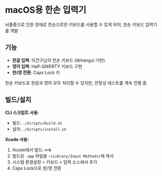 # macOS용 한손 입력기

뇌졸중으로 인한 장애로 한손으로만 키보드를 사용할 수 있게 되어, 한손 키보드 입력기를 개발

## 기능

- **한글 입력**: 이건구님의 한손 키보드 (libhangul 기반)
- **영어 입력**: Half-QWERTY 키보드 구현
- **한/영 전환**: Caps Lock 키

한손 키보드로 한글과 영어 모두 처리할 수 있지만, 안정성 테스트를 계속 진행 중.

## 빌드/설치

**CLI 스크립트 사용:**
- 빌드: `./Scripts/build.sh`
- 설치: `./Scripts/install.sh`

**Xcode 사용:**
1. Xcode에서 빌드: `⌘+B`
2. 빌드된 `.app` 파일을 `~/Library/Input Methods/`에 복사
3. 시스템 환경설정 > 키보드 > 입력 소스에서 추가
4. Caps Lock으로 한/영 전환